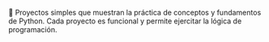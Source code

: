 📌 Proyectos simples que muestran la práctica de conceptos y fundamentos de Python.
Cada proyecto es funcional y permite ejercitar la lógica de programación.